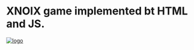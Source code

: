 # XNOIX game implemented bt HTML and JS.

<a href="https://ibb.co/ckMuFG"><img src="http://i66.tinypic.com/34g3h2t.png" alt="logo" border="0"></a>
